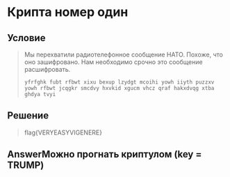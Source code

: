 # Крипта номер один
## Условие
> Мы перехватили радиотелефонное сообщение НАТО. Похоже, что оно зашифровано. Нам необходимо срочно это сообщение расшифровать.
> 
> ```
> yfrfghk fubt rfbwt xixu bexup lzydgt mcoihi yowh iiyth puzzxv yowh rfbwt jcqgkr smcdvy hxvkid xgucm vhcz qraf hakxdvqg xtba ghdya tvyi
> ```
> 
## Решение
> flag{VERYEASYVIGENERE}
> 
## AnswerМожно прогнать криптулом (key = TRUMP)